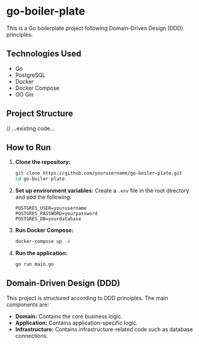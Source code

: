 # go-boiler-plate

This is a Go boilerplate project following Domain-Driven Design (DDD) principles.

## Technologies Used

- Go
- PostgreSQL
- Docker
- Docker Compose
- GO Gin

## Project Structure

// ...existing code...

## How to Run

1. **Clone the repository:**
    ```sh
    git clone https://github.com/yourusername/go-boiler-plate.git
    cd go-boiler-plate
    ```

2. **Set up environment variables:**
    Create a `.env` file in the root directory and add the following:
    ```env
    POSTGRES_USER=yourusername
    POSTGRES_PASSWORD=yourpassword
    POSTGRES_DB=yourdatabase
    ```

3. **Run Docker Compose:**
    ```sh
    docker-compose up -d
    ```

4. **Run the application:**
    ```sh
    go run main.go
    ```

## Domain-Driven Design (DDD)

This project is structured according to DDD principles. The main components are:

- **Domain:** Contains the core business logic.
- **Application:** Contains application-specific logic.
- **Infrastructure:** Contains infrastructure-related code such as database connections.
